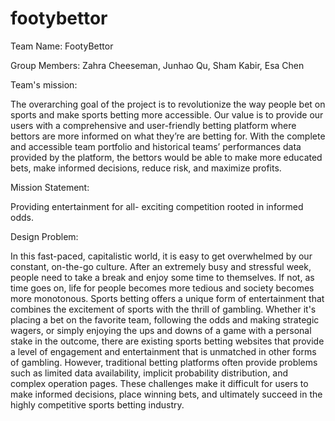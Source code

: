 # footybettor

Team Name: FootyBettor
 
Group Members: Zahra Cheeseman, Junhao Qu, Sham Kabir, Esa Chen 

Team's mission:

The overarching goal of the project is to revolutionize the way people bet on sports and make sports betting more accessible. 
Our value is to provide our users with a comprehensive and user-friendly betting platform where bettors are more informed on 
what they’re are betting for. With the complete and accessible team portfolio and historical teams’ performances data provided 
by the platform, the bettors would be able to make more educated bets, make informed decisions, reduce risk, and maximize profits.

Mission Statement: 

Providing entertainment for all- exciting competition rooted in informed odds. 

Design Problem:

In this fast-paced, capitalistic world, it is easy to get overwhelmed by our constant, on-the-go culture. After an extremely busy and stressful week, people need to take a break and enjoy some time to themselves. If not, as time goes on, life for people becomes more tedious and society becomes more monotonous. Sports betting offers a unique form of entertainment that combines the excitement of sports with the thrill of gambling. Whether it's placing a bet on the favorite team, following the odds and making strategic wagers, or simply enjoying the ups and downs of a game with a personal stake in the outcome, there are existing sports betting websites that provide a level of engagement and entertainment that is unmatched in other forms of gambling. However, traditional betting platforms often provide problems such as limited data availability, implicit probability distribution, and complex operation pages. These challenges make it difficult for users to make informed decisions, place winning bets, and ultimately succeed in the highly competitive sports betting industry.



